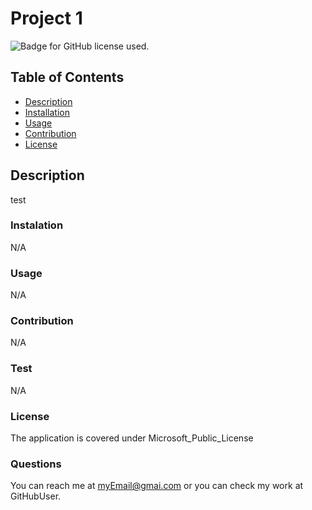 # Project 1

  ![Badge for GitHub license used.]( https://shields.io/badge/License_Used-Microsoft_Public_License-blue?logo=appveyor&style=plastic)
  
## Table of Contents
  
  * [Description](#description)
  * [Installation](#installation)
  * [Usage](#usage)
  * [Contribution](#contribution)
  * [License](#license)

## Description 

test 

### Instalation

N/A

### Usage

N/A

### Contribution

N/A

### Test

N/A

### License

The application is covered under Microsoft_Public_License

### Questions

You can reach me at myEmail@gmai.com or you can check my work at GitHubUser.

